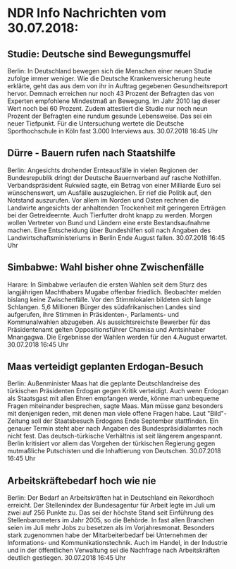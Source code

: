 # NDR Info Nachrichten vom 30.07.2018:


## Studie: Deutsche sind Bewegungsmuffel
Berlin: In Deutschland bewegen sich die Menschen einer neuen Studie zufolge immer weniger. Wie die Deutsche Krankenversicherung heute erklärte, geht das aus dem von ihr in Auftrag gegebenen Gesundheitsreport hervor. Demnach erreichen nur noch 43 Prozent der Befragten das von Experten empfohlene Mindestmaß an Bewegung. Im Jahr 2010 lag dieser Wert noch bei 60 Prozent. Zudem attestiert die Studie nur noch neun Prozent der Befragten eine rundum gesunde Lebensweise. Das sei ein neuer Tiefpunkt. Für die Untersuchung wertete die Deutsche Sporthochschule in Köln fast 3.000 Interviews aus. 30.07.2018 16:45 Uhr 

## Dürre - Bauern rufen nach Staatshilfe
Berlin: Angesichts drohender Ernteausfälle in vielen Regionen der Bundesrepublik dringt der Deutsche Bauernverband auf rasche Nothilfen. Verbandspräsident Rukwied sagte, ein Betrag von einer Milliarde Euro sei wünschenswert, um Ausfälle auszugleichen. Er rief die Politik auf, den Notstand auszurufen. Vor allem im Norden und Osten rechnen die Landwirte angesichts der anhaltenden Trockenheit mit geringeren Erträgen bei der Getreideernte. Auch Tierfutter droht knapp zu werden. Morgen wollen Vertreter von Bund und Ländern eine erste Bestandsaufnahme machen. Eine Entscheidung über Bundeshilfen soll nach Angaben des Landwirtschaftsministeriums in Berlin Ende August fallen. 30.07.2018 16:45 Uhr 

## Simbabwe: Wahl bisher ohne Zwischenfälle
Harare: In Simbabwe verlaufen die ersten Wahlen seit dem Sturz des langjährigen Machthabers Mugabe offenbar friedlich. Beobachter melden bislang keine Zwischenfälle. Vor den Stimmlokalen bildeten sich lange Schlangen. 5,6 Millionen Bürger des südafrikanischen Landes sind aufgerufen, ihre Stimmen in Präsidenten-, Parlaments- und Kommunalwahlen abzugeben. Als aussichtsreichste Bewerber für das Präsidentenamt gelten Oppositionsführer Chamisa und Amtsinhaber Mnangagwa. Die Ergebnisse der Wahlen werden für den 4.August erwartet. 30.07.2018 16:45 Uhr 

## Maas verteidigt geplanten Erdogan-Besuch
Berlin:    Außenminister Maas hat die geplante Deutschlandreise des türkischen Präsidenten Erdogan gegen Kritik verteidigt. Auch wenn Erdogan als Staatsgast mit allen Ehren empfangen werde, könne man unbequeme Fragen miteinander besprechen, sagte Maas. Man müsse ganz besonders mit denjenigen reden, mit denen man viele offene Fragen habe. Laut "Bild"-Zeitung soll der Staatsbesuch Erdogans Ende September stattfinden. Ein genauer Termin steht aber nach Angaben des Bundespräsidialamtes noch nicht fest. Das deutsch-türkische Verhältnis ist seit längerem angespannt. Berlin kritisiert vor allem das Vorgehen der türkischen Regierung gegen mutmaßliche Putschisten und die Inhaftierung von Deutschen. 30.07.2018 16:45 Uhr 

## Arbeitskräftebedarf hoch wie nie
Berlin: Der Bedarf an Arbeitskräften hat in Deutschland ein Rekordhoch erreicht. Der Stellenindex der Bundesagentur für Arbeit legte im Juli um zwei auf 256 Punkte zu. Das sei der höchste Stand seit Einführung des Stellenbarometers im Jahr 2005, so die Behörde. In fast allen Branchen seien im Juli mehr Jobs zu besetzen als im Vorjahresmonat. Besonders stark zugenommen habe der Mitarbeiterbedarf bei Unternehmen der Informations- und Kommunikationstechnik. Auch im Handel, in der Industrie und in der öffentlichen Verwaltung sei die Nachfrage nach Arbeitskräften deutlich gestiegen. 30.07.2018 16:45 Uhr 
